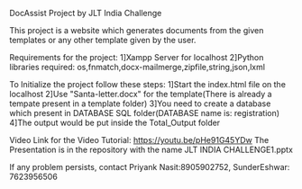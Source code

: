 DocAssist Project by JLT India Challenge

This project is a website which generates documents from the given templates or any other template given by the user.

Requirements for the project:
1]Xampp Server for localhost
2]Python libraries required: os,fnmatch,docx-mailmerge,zipfile,string,json,lxml

To Initialize the project follow these steps:
1]Start the index.html file on the localhost
2]Use "Santa-letter.docx" for the template(There is already a tempate present in a template folder)
3]You need to create a database which present in DATABASE SQL folder(DATABASE name is: registration)
4]The output would be put inside the Total_Output folder


Video Link for the Video Tutorial: https://youtu.be/pHe91G45YDw
The Presentation is in the repository with the name JLT INDIA CHALLENGE1.pptx 

If any problem persists, contact Priyank Nasit:8905902752, SunderEshwar: 7623956506
